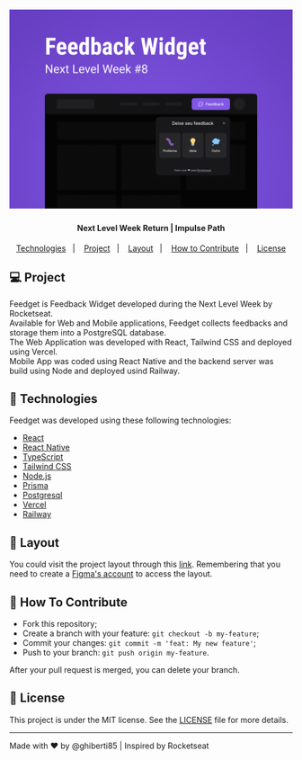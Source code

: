 <h1 align="center">
    <img alt="Logo" title="#cover" src="Capa.png" width="720px" />
</h1>

<h4 align="center">
  Next Level Week Return | Impulse Path
</h4>


<p align="center">
  <a href="#rocket-tecnologias">Technologies</a>&nbsp;&nbsp;&nbsp;|&nbsp;&nbsp;&nbsp;
  <a href="#-projeto">Project</a>&nbsp;&nbsp;&nbsp;|&nbsp;&nbsp;&nbsp;
  <a href="#-layout">Layout</a>&nbsp;&nbsp;&nbsp;|&nbsp;&nbsp;&nbsp;
  <a href="#-como-contribuir">How to Contribute</a>&nbsp;&nbsp;&nbsp;|&nbsp;&nbsp;&nbsp;
  <a href="#memo-licença">License</a>
</p>


## 💻 Project

Feedget is Feedback Widget developed during the Next Level Week by Rocketseat. <br>
Available for Web and Mobile applications, Feedget collects feedbacks and storage them into a PostgreSQL database.<br>
The Web Application was developed with React, Tailwind CSS and deployed using Vercel. <br>
Mobile App was coded using React Native and the backend server was build using Node and deployed usind Railway.<br>

## :rocket: Technologies

Feedget was developed using these following technologies:

- [React](https://devdocs.io/react/)
- [React Native](https://devdocs.io/react_native/)
- [TypeScript](https://devdocs.io/typescript/)
- [Tailwind CSS](https://devdocs.io/tailwindcss/)
- [Node.js](https://devdocs.io/node/)
- [Prisma](https://www.prisma.io/docs/)
- [Postgresql](https://devdocs.io/postgresql/)
- [Vercel](https://vercel.com/docs)
- [Railway](https://docs.railway.app/)

## 🔖 Layout

You could visit the project layout through this [link](https://www.figma.com/file/RqCCivTRsLhrp4egZ2qCjA/Feedback-Widget-(Community)?node-id=142%3A1270). Remembering that you need to create a [Figma's account](http://figma.com/) to access the layout.

## 🤔 How To Contribute

- Fork this repository;
- Create a branch with your feature: `git checkout -b my-feature`;
- Commit your changes: `git commit -m 'feat: My new feature'`;
- Push to your branch: `git push origin my-feature`.

After your pull request is merged, you can delete your branch.

## :memo: License

This project is under the MIT license. See the [LICENSE](LICENSE.md) file for more details.

---

Made with ♥ by @ghiberti85 | Inspired by Rocketseat

